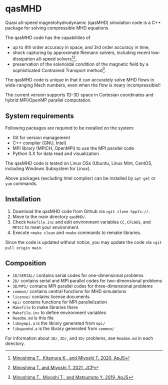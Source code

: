 # qasMHD
Quasi all-speed magnetohydrodynamic (qasMHD) simulation code is a C++ package for solving compressible MHD equations.

The qasMHD code has the capabilities of
- up to 4th order accuracy in space, and 3rd order accuracy in time,
- shock capturing by approximate Riemann solvers, including recent low-dissipation all-speed solvers[^1][^2],
- preservation of the solenoidal condition of the magnetic field by a sophisticated Contrained Transport method[^3].

The qasMHD code is unique in that it can accurately solve MHD flows in wide-ranging Mach numbers, even when the flow is neary incompressible!!

The current version supports 1D-3D space in Cartesian coordinates and hybrid MPI/OpenMP parallel computation.

## System requirements
Following packages are required to be installed on the system:
- Git for version management
- C++ compiler (GNU, Intel)
- MPI library (MPICH, OpenMPI) to use the MPI parallel code
- Python 3.X for data read and visualization

The qasMHD code is tested on Linux OSs (Ubuntu, Linux Mint, CentOS, including Windows Subsystem for Linux).

Above packages (excluding Intel compiler) can be installed by `apt-get` or `yum` commands.

## Installation
1. Download the qasMHD code from Github via `>git clone hppts://`.
2. Move to the main directory `qasMHD/`.
3. Check `Makefile.inc` and edit environment variables `CC`, `CFLAGS`, and `MPICC` to meet your environment.
4. Execute `>make clean` and `>make` commands to remake libraries.

Since the code is updated without notice, you may update the code via `>git pull origin main`.

## Composition
- `1D/SERIAL/` contains serial codes for one-dimensional problems
- `2D/` contains serial and MPI parallel codes for two-dimensional problems
- `3D/MPI/` contains MPI parallel codes for three-dimensional problems
- `common/` contains central functions for MHD simulations
- `license/` contains license documents
- `mpi/` contains functions for MPI parallelization
- `Makefile` to make libraries there
- `Makefile.inc` to define environment variables
- `Readme.md` is this file
- `libmympi.a` is the library generated from `mpi/`
- `libqasmhd.a` is the library generated from `common/`

For information about `1D/`, `2D/`, and `3D/` problems, see `Readme.md` in each directory.

[^1]: [Minoshima T., Kitamura K., and Miyoshi T. 2020, ApJS](https://iopscience.iop.org/article/10.3847/1538-4365/ab8aee/meta)
[^2]: [Minoshima T. and Miyoshi T. 2021, JCP](https://www.sciencedirect.com/science/article/pii/S0021999121005349)
[^3]: [Minoshima T., Miyoshi T., and Matsumoto Y. 2019, ApJS](https://iopscience.iop.org/article/10.3847/1538-4365/ab1a36/meta)

